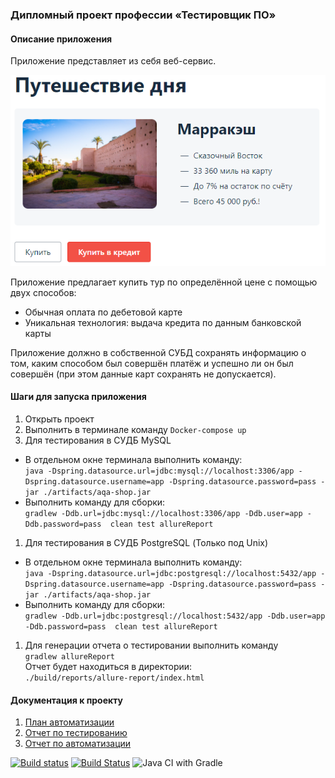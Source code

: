 ### Дипломный проект профессии «Тестировщик ПО»

#### Описание приложения
Приложение представляет из себя веб-сервис.

![main page](./documentation/main_page.png)

Приложение предлагает купить тур по определённой цене с помощью двух способов:
- Обычная оплата по дебетовой карте
- Уникальная технология: выдача кредита по данным банковской карты

Приложение должно в собственной СУБД сохранять информацию о том, каким способом был совершён платёж и успешно ли он был совершён (при этом данные карт сохранять не допускается).

#### Шаги для запуска приложения
1. Открыть проект
1. Выполнить в терминале команду ``Docker-compose up``
1. Для тестирования в СУДБ MySQL
- В отдельном окне терминала выполнить команду:  
``java -Dspring.datasource.url=jdbc:mysql://localhost:3306/app -Dspring.datasource.username=app -Dspring.datasource.password=pass -jar ./artifacts/aqa-shop.jar``
- Выполнить команду для сборки:  
``gradlew -Ddb.url=jdbc:mysql://localhost:3306/app -Ddb.user=app -Ddb.password=pass  clean test allureReport``

1. Для тестирования в СУДБ PostgreSQL (Только под Unix)
- В отдельном окне терминала выполнить команду:  
``java -Dspring.datasource.url=jdbc:postgresql://localhost:5432/app -Dspring.datasource.username=app -Dspring.datasource.password=pass -jar ./artifacts/aqa-shop.jar``
- Выполнить команду для сборки:  
``gradlew -Ddb.url=jdbc:postgresql://localhost:5432/app -Ddb.user=app -Ddb.password=pass  clean test allureReport``
1. Для генерации отчета о тестировании выполнить команду  
``gradlew allureReport``  
Отчет будет находиться в директории:  
``./build/reports/allure-report/index.html``

#### Документация к проекту
1. [План автоматизации](./documentation/Plan.md)
1. [Отчет по тестированию](./documentation/Report.md)
1. [Отчет по автоматизации](./documentation/Summary.md)

[![Build status](https://ci.appveyor.com/api/projects/status/baio8em638weqs6a/branch/master?svg=true)](https://ci.appveyor.com/project/agasferon/aqa-diploma/branch/master)
[![Build Status](https://travis-ci.org/agasferon/AQA_Diploma.svg?branch=master)](https://travis-ci.org/agasferon/AQA_Diploma)
![Java CI with Gradle](https://github.com/agasferon/AQA_Diploma/workflows/Java%20CI%20with%20Gradle/badge.svg)